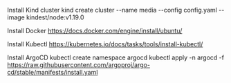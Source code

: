 Install Kind cluster
kind create cluster --name media --config config.yaml --image kindest/node:v1.19.0

Install Docker
https://docs.docker.com/engine/install/ubuntu/

Install Kubectl
https://kubernetes.io/docs/tasks/tools/install-kubectl/

Install ArgoCD
kubectl create namespace argocd
kubectl apply -n argocd -f https://raw.githubusercontent.com/argoproj/argo-cd/stable/manifests/install.yaml
